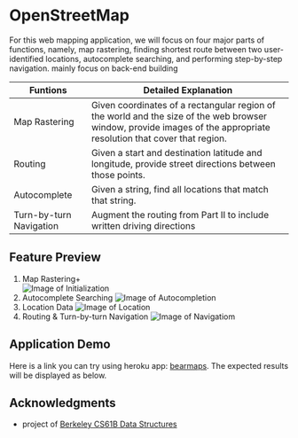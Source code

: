 # OpenStreetMap

For this web mapping application, we will focus on four major parts of functions, namely, map rastering, finding shortest route between two
user-identified locations, autocomplete searching, and performing step-by-step navigation.
mainly focus on back-end building

Funtions | Detailed Explanation
--------------- | ---------------
Map Rastering | Given coordinates of a rectangular region of the world and the size of the web browser window, provide images of the appropriate resolution that cover that region.
Routing | Given a start and destination latitude and longitude, provide street directions between those points.
Autocomplete | Given a string, find all locations that match that string.
Turn-by-turn Navigation | Augment the routing from Part II to include written driving directions

## Feature Preview
1. Map Rastering+  
![Image of Initialization](https://github.com/MichaelWangTW/OpenStreetMap/blob/main/image/Zoom.gif?raw=true)
2. Autocomplete Searching
![Image of Autocompletion](https://github.com/ZTong1201/Java/blob/master/project/proj2c/static/test%20demo/autocompletion.png)
3. Location Data
![Image of Location](https://github.com/ZTong1201/Java/blob/master/project/proj2c/static/test%20demo/location_search.png)
4. Routing & Turn-by-turn Navigation
![Image of Navigatiom](https://github.com/MichaelWangTW/OpenStreetMap/blob/main/image/Path_Find.gif?raw=true)

## Application Demo
Here is a link you can try using heroku app: [bearmaps](http://bearmaps-sp19-ztong5.herokuapp.com/map.html).
The expected results will be displayed as below.

## Acknowledgments
  - project of [Berkeley CS61B Data Structures](https://sp19.datastructur.es/)
